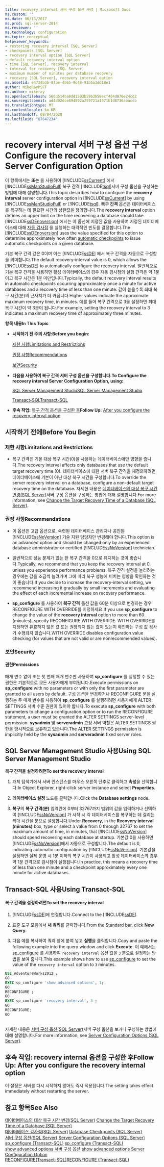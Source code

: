 ```yaml
---
title: recovery interval 서버 구성 옵션 구성 | Microsoft Docs
ms.custom: ''
ms.date: 06/13/2017
ms.prod: sql-server-2014
ms.reviewer: ''
ms.technology: configuration
ms.topic: conceptual
helpviewer_keywords:
- restoring recovery interval [SQL Server]
- checkpoints [SQL Server]
- recovery interval option [SQL Server]
- default recovery interval option
- time [SQL Server], recovery interval
- interval for recovery [SQL Server]
- maximum number of minutes per database recovery
- recovery [SQL Server], recovery interval option
ms.assetid: e4734b3b-8fbe-4b65-9c48-91b5a3dd18e1
author: MikeRayMSFT
ms.author: mikeray
ms.openlocfilehash: 560d514ba8dd1503b59b3b59ecf404d876e24cd2
ms.sourcegitcommit: ad4d92dce894592a259721a1571b1d8736abacdb
ms.translationtype: MT
ms.contentlocale: ko-KR
ms.lasthandoff: 08/04/2020
ms.locfileid: "87647234"
---
```

# <a name="configure-the-recovery-interval-server-configuration-option"></a><span data-ttu-id="cf9c7-102">recovery interval 서버 구성 옵션 구성</span><span class="sxs-lookup"><span data-stu-id="cf9c7-102">Configure the recovery interval Server Configuration Option</span></span>
  <span data-ttu-id="cf9c7-103">이 항목에서는 **또는** 을 사용하여 [!INCLUDE[ssCurrent](../../includes/sscurrent-md.md)] 에서 [!INCLUDE[ssManStudioFull](../../includes/ssmanstudiofull-md.md)] 복구 간격 [!INCLUDE[tsql](../../includes/tsql-md.md)]서버 구성 옵션을 구성하는 방법에 대해 설명합니다.</span><span class="sxs-lookup"><span data-stu-id="cf9c7-103">This topic describes how to configure the **recovery interval** server configuration option in [!INCLUDE[ssCurrent](../../includes/sscurrent-md.md)] by using [!INCLUDE[ssManStudioFull](../../includes/ssmanstudiofull-md.md)] or [!INCLUDE[tsql](../../includes/tsql-md.md)].</span></span> <span data-ttu-id="cf9c7-104">**복구 간격** 옵션은 데이터베이스를 복구하는 데 필요한 시간의 상한값을 정의합니다.</span><span class="sxs-lookup"><span data-stu-id="cf9c7-104">The **recovery interval** option defines an upper limit on the time recovering a database should take.</span></span> <span data-ttu-id="cf9c7-105">[!INCLUDE[ssDEnoversion](../../includes/ssdenoversion-md.md)] 에서는 이 옵션에 지정된 값을 사용하여 지정된 데이터베이스에 대해 [자동 검사점](../../relational-databases/logs/database-checkpoints-sql-server.md) 을 실행하는 대략적인 빈도를 결정합니다.</span><span class="sxs-lookup"><span data-stu-id="cf9c7-105">The [!INCLUDE[ssDEnoversion](../../includes/ssdenoversion-md.md)] uses the value specified for this option to determine approximately how often [automatic checkpoints](../../relational-databases/logs/database-checkpoints-sql-server.md) to issue automatic checkpoints on a given database.</span></span>  
  
 <span data-ttu-id="cf9c7-106">기본 복구 간격 값은 0이며 이는 [!INCLUDE[ssDE](../../includes/ssde-md.md)] 에서 복구 간격을 자동으로 구성함을 의미합니다.</span><span class="sxs-lookup"><span data-stu-id="cf9c7-106">The default recovery-interval value is 0, which allows the [!INCLUDE[ssDE](../../includes/ssde-md.md)] to automatically configure the recovery interval.</span></span> <span data-ttu-id="cf9c7-107">일반적으로 기본 복구 간격을 사용하면 활성 데이터베이스의 경우 자동 검사점의 실행 간격은 약 1분이고 복구 시간은 1분 미만입니다.</span><span class="sxs-lookup"><span data-stu-id="cf9c7-107">Typically, the default recovery interval results in automatic checkpoints occurring approximately once a minute for active databases and a recovery time of less than one minute.</span></span> <span data-ttu-id="cf9c7-108">값이 높을수록 최대 복구 시간(분)의 근사치가 더 커집니다.</span><span class="sxs-lookup"><span data-stu-id="cf9c7-108">Higher values indicate the approximate maximum recovery time, in minutes.</span></span> <span data-ttu-id="cf9c7-109">예를 들어 복구 간격으로 3을 설정하면 최대 복구 시간이 약 3분이 됩니다.</span><span class="sxs-lookup"><span data-stu-id="cf9c7-109">For example, setting the recovery interval to 3 indicates a maximum recovery time of approximately three minutes.</span></span>  
  
 <span data-ttu-id="cf9c7-110">**항목 내용**</span><span class="sxs-lookup"><span data-stu-id="cf9c7-110">**In This Topic**</span></span>  
  
-   <span data-ttu-id="cf9c7-111">**시작하기 전 주의 사항:**</span><span class="sxs-lookup"><span data-stu-id="cf9c7-111">**Before you begin:**</span></span>  
  
     [<span data-ttu-id="cf9c7-112">제한 사항</span><span class="sxs-lookup"><span data-stu-id="cf9c7-112">Limitations and Restrictions</span></span>](#Restrictions)  
  
     [<span data-ttu-id="cf9c7-113">권장 사항</span><span class="sxs-lookup"><span data-stu-id="cf9c7-113">Recommendations</span></span>](#Recommendations)  
  
     [<span data-ttu-id="cf9c7-114">보안</span><span class="sxs-lookup"><span data-stu-id="cf9c7-114">Security</span></span>](#Security)  
  
-   <span data-ttu-id="cf9c7-115">**다음을 사용하여 복구 간격 서버 구성 옵션을 구성합니다.**</span><span class="sxs-lookup"><span data-stu-id="cf9c7-115">**To Configure the recovery interval Server Configuration Option, using:**</span></span>  
  
     [<span data-ttu-id="cf9c7-116">SQL Server Management Studio</span><span class="sxs-lookup"><span data-stu-id="cf9c7-116">SQL Server Management Studio</span></span>](#SSMSProcedure)  
  
     [<span data-ttu-id="cf9c7-117">Transact-SQL</span><span class="sxs-lookup"><span data-stu-id="cf9c7-117">Transact-SQL</span></span>](#TsqlProcedure)  
  
-   <span data-ttu-id="cf9c7-118">**후속 작업:**  [복구 간격 옵션을 구성한 후](#FollowUp)</span><span class="sxs-lookup"><span data-stu-id="cf9c7-118">**Follow Up:**  [After you configure the recovery interval option](#FollowUp)</span></span>  
  
##  <a name="before-you-begin"></a><a name="BeforeYouBegin"></a> <span data-ttu-id="cf9c7-119">시작하기 전에</span><span class="sxs-lookup"><span data-stu-id="cf9c7-119">Before You Begin</span></span>  
  
###  <a name="limitations-and-restrictions"></a><a name="Restrictions"></a> <span data-ttu-id="cf9c7-120">제한 사항</span><span class="sxs-lookup"><span data-stu-id="cf9c7-120">Limitations and Restrictions</span></span>  
  
-   <span data-ttu-id="cf9c7-121">복구 간격은 기본 대상 복구 시간(0)을 사용하는 데이터베이스에만 영향을 줍니다.</span><span class="sxs-lookup"><span data-stu-id="cf9c7-121">The recovery interval affects only databases that use the default target recovery time (0).</span></span> <span data-ttu-id="cf9c7-122">데이터베이스에 대한 서버 복구 간격을 재정의하려면 데이터베이스에 기본이 아닌 대상 복구 시간을 구성합니다.</span><span class="sxs-lookup"><span data-stu-id="cf9c7-122">To override the server recovery interval on a database, configure a non-default target recovery time on the database.</span></span> <span data-ttu-id="cf9c7-123">자세한 내용은 [데이터베이스의 대상 복구 시간 변경&#40;SQL Server&#41;](../../relational-databases/logs/change-the-target-recovery-time-of-a-database-sql-server.md)서버 구성 옵션을 구성하는 방법에 대해 설명합니다.</span><span class="sxs-lookup"><span data-stu-id="cf9c7-123">For more information, see [Change the Target Recovery Time of a Database &#40;SQL Server&#41;](../../relational-databases/logs/change-the-target-recovery-time-of-a-database-sql-server.md).</span></span>  
  
###  <a name="recommendations"></a><a name="Recommendations"></a> <span data-ttu-id="cf9c7-124">권장 사항</span><span class="sxs-lookup"><span data-stu-id="cf9c7-124">Recommendations</span></span>  
  
-   <span data-ttu-id="cf9c7-125">이 옵션은 고급 옵션으로, 숙련된 데이터베이스 관리자나 공인된 [!INCLUDE[ssNoVersion](../../includes/ssnoversion-md.md)] 기술 지원 담당자만 변경해야 합니다.</span><span class="sxs-lookup"><span data-stu-id="cf9c7-125">This option is an advanced option and should be changed only by an experienced database administrator or certified [!INCLUDE[ssNoVersion](../../includes/ssnoversion-md.md)] technician.</span></span>  
  
-   <span data-ttu-id="cf9c7-126">일반적으로 성능 문제가 없는 한 복구 간격을 0으로 유지하는 것이 좋습니다.</span><span class="sxs-lookup"><span data-stu-id="cf9c7-126">Typically, we recommend that you keep the recovery interval at 0, unless you experience performance problems.</span></span> <span data-ttu-id="cf9c7-127">복구 간격 설정을 늘리려는 경우에는 값을 조금씩 늘려가며 그에 따라 복구 성능에 미치는 영향을 확인하는 것이 좋습니다.</span><span class="sxs-lookup"><span data-stu-id="cf9c7-127">If you decide to increase the recovery-interval setting, we recommend increasing it gradually by small increments and evaluating the effect of each incremental increase on recovery performance.</span></span>  
  
-   <span data-ttu-id="cf9c7-128">**sp_configure** 를 사용하여 **복구 간격** 옵션 값을 60분 이상으로 변경하는 경우 RECONFIGURE WITH OVERRIDE를 지정하세요.</span><span class="sxs-lookup"><span data-stu-id="cf9c7-128">If you use **sp_configure** to change the value of the **recovery interval** option to more than 60 (minutes), specify RECONFIGURE WITH OVERRIDE.</span></span> <span data-ttu-id="cf9c7-129">WITH OVERRIDE를 지정하면 유효하지 않은 값 또는 권장되지 않는 값이 있는지 확인하는 구성 값 검사가 수행되지 않습니다.</span><span class="sxs-lookup"><span data-stu-id="cf9c7-129">WITH OVERRIDE disables configuration value checking (for values that are not valid or are nonrecommended values).</span></span>  
  
###  <a name="security"></a><a name="Security"></a> <span data-ttu-id="cf9c7-130">보안</span><span class="sxs-lookup"><span data-stu-id="cf9c7-130">Security</span></span>  
  
####  <a name="permissions"></a><a name="Permissions"></a> <span data-ttu-id="cf9c7-131">권한</span><span class="sxs-lookup"><span data-stu-id="cf9c7-131">Permissions</span></span>  
 <span data-ttu-id="cf9c7-132">매개 변수 없이 또는 첫 번째 매개 변수만 사용하여 **sp_configure** 를 실행할 수 있는 권한은 기본적으로 모든 사용자에게 부여됩니다.</span><span class="sxs-lookup"><span data-stu-id="cf9c7-132">Execute permissions on **sp_configure** with no parameters or with only the first parameter are granted to all users by default.</span></span> <span data-ttu-id="cf9c7-133">구성 옵션을 변경하거나 RECONFIGURE 문을 실행하는 두 매개 변수를 사용하여 **sp_configure** 를 실행하려면 사용자에게 ALTER SETTINGS 서버 수준 권한이 있어야 합니다.</span><span class="sxs-lookup"><span data-stu-id="cf9c7-133">To execute **sp_configure** with both parameters to change a configuration option or to run the RECONFIGURE statement, a user must be granted the ALTER SETTINGS server-level permission.</span></span> <span data-ttu-id="cf9c7-134">**sysadmin** 및 **serveradmin** 고정 서버 역할은 ALTER SETTINGS 권한을 암시적으로 보유하고 있습니다.</span><span class="sxs-lookup"><span data-stu-id="cf9c7-134">The ALTER SETTINGS permission is implicitly held by the **sysadmin** and **serveradmin** fixed server roles.</span></span>  
  
##  <a name="using-sql-server-management-studio"></a><a name="SSMSProcedure"></a> <span data-ttu-id="cf9c7-135">SQL Server Management Studio 사용</span><span class="sxs-lookup"><span data-stu-id="cf9c7-135">Using SQL Server Management Studio</span></span>  
 <span data-ttu-id="cf9c7-136">**복구 간격을 설정하려면**</span><span class="sxs-lookup"><span data-stu-id="cf9c7-136">**To set the recovery interval**</span></span>  
  
1.  <span data-ttu-id="cf9c7-137">개체 탐색기에서 서버 인스턴스를 마우스 오른쪽 단추로 클릭하고 **속성**을 선택합니다.</span><span class="sxs-lookup"><span data-stu-id="cf9c7-137">In Object Explorer, right-click server instance and select **Properties**.</span></span>  
  
2.  <span data-ttu-id="cf9c7-138">**데이터베이스 설정** 노드를 클릭합니다.</span><span class="sxs-lookup"><span data-stu-id="cf9c7-138">Click the **Database settings** node.</span></span>  
  
3.  <span data-ttu-id="cf9c7-139">**복구**의 **복구 간격(분)** 입력란에 0부터 32767까지 범위의 값을 입력하거나 선택하여 [!INCLUDE[ssNoVersion](../../includes/ssnoversion-md.md)] 가 시작 시 각 데이터베이스를 복구하는 데 걸리는 최대 시간을 분으로 설정합니다.</span><span class="sxs-lookup"><span data-stu-id="cf9c7-139">Under **Recovery**, in the **Recovery interval (minutes)** box, type or select a value from 0 through 32767 to set the maximum amount of time, in minutes, that [!INCLUDE[ssNoVersion](../../includes/ssnoversion-md.md)] should spend recovering each database at startup.</span></span> <span data-ttu-id="cf9c7-140">기본값 0을 사용하면 [!INCLUDE[ssNoVersion](../../includes/ssnoversion-md.md)]에서 자동으로 구성합니다.</span><span class="sxs-lookup"><span data-stu-id="cf9c7-140">The default is 0, indicating automatic configuration by [!INCLUDE[ssNoVersion](../../includes/ssnoversion-md.md)].</span></span> <span data-ttu-id="cf9c7-141">기본값을 설정하면 실제 운영 시 1분 이하의 복구 시간이 사용되고 활성 데이터베이스의 경우 약 1분 간격으로 검사점이 실행됩니다.</span><span class="sxs-lookup"><span data-stu-id="cf9c7-141">In practice, this means a recovery time of less than one minute and a checkpoint approximately every one minute for active databases.</span></span>  
  
##  <a name="using-transact-sql"></a><a name="TsqlProcedure"></a> <span data-ttu-id="cf9c7-142">Transact-SQL 사용</span><span class="sxs-lookup"><span data-stu-id="cf9c7-142">Using Transact-SQL</span></span>  
  
#### <a name="to-set-the-recovery-interval"></a><span data-ttu-id="cf9c7-143">복구 간격을 설정하려면</span><span class="sxs-lookup"><span data-stu-id="cf9c7-143">To set the recovery interval</span></span>  
  
1.  <span data-ttu-id="cf9c7-144">[!INCLUDE[ssDE](../../includes/ssde-md.md)]에 연결합니다.</span><span class="sxs-lookup"><span data-stu-id="cf9c7-144">Connect to the [!INCLUDE[ssDE](../../includes/ssde-md.md)].</span></span>  
  
2.  <span data-ttu-id="cf9c7-145">표준 도구 모음에서 **새 쿼리**를 클릭합니다.</span><span class="sxs-lookup"><span data-stu-id="cf9c7-145">From the Standard bar, click **New Query**.</span></span>  
  
3.  <span data-ttu-id="cf9c7-146">다음 예를 복사하여 쿼리 창에 붙여 넣고 **실행**을 클릭합니다.</span><span class="sxs-lookup"><span data-stu-id="cf9c7-146">Copy and paste the following example into the query window and click **Execute**.</span></span> <span data-ttu-id="cf9c7-147">이 예에서는 [sp_configure](/sql/relational-databases/system-stored-procedures/sp-configure-transact-sql) 를 사용하여 `recovery interval` 옵션 값을 `3` 분으로 설정하는 방법을 보여 줍니다.</span><span class="sxs-lookup"><span data-stu-id="cf9c7-147">This example shows how to use [sp_configure](/sql/relational-databases/system-stored-procedures/sp-configure-transact-sql) to set the value of the `recovery interval` option to `3` minutes.</span></span>  
  
```sql  
USE AdventureWorks2012 ;  
GO  
EXEC sp_configure 'show advanced options', 1;  
GO  
RECONFIGURE ;  
GO  
EXEC sp_configure 'recovery interval', 3 ;  
GO  
RECONFIGURE;  
GO  
  
```  
  
 <span data-ttu-id="cf9c7-148">자세한 내용은 [서버 구성 옵션&#40;SQL Server&#41;](server-configuration-options-sql-server.md)서버 구성 옵션을 보거나 구성하는 방법에 대해 설명합니다.</span><span class="sxs-lookup"><span data-stu-id="cf9c7-148">For more information, see [Server Configuration Options &#40;SQL Server&#41;](server-configuration-options-sql-server.md).</span></span>  
  
##  <a name="follow-up-after-you-configure-the-recovery-internal-option"></a><a name="FollowUp"></a> <span data-ttu-id="cf9c7-149">후속 작업: recovery internal 옵션을 구성한 후</span><span class="sxs-lookup"><span data-stu-id="cf9c7-149">Follow Up: After you configure the recovery internal option</span></span>  
 <span data-ttu-id="cf9c7-150">이 설정은 서버를 다시 시작하지 않아도 즉시 적용됩니다.</span><span class="sxs-lookup"><span data-stu-id="cf9c7-150">The setting takes effect immediately without restarting the server.</span></span>  
  
## <a name="see-also"></a><span data-ttu-id="cf9c7-151">참고 항목</span><span class="sxs-lookup"><span data-stu-id="cf9c7-151">See Also</span></span>  
 <span data-ttu-id="cf9c7-152">[데이터베이스의 대상 복구 시간 변경&#40;SQL Server&#41;](../../relational-databases/logs/change-the-target-recovery-time-of-a-database-sql-server.md) </span><span class="sxs-lookup"><span data-stu-id="cf9c7-152">[Change the Target Recovery Time of a Database &#40;SQL Server&#41;](../../relational-databases/logs/change-the-target-recovery-time-of-a-database-sql-server.md) </span></span>  
 <span data-ttu-id="cf9c7-153">[데이터베이스 검사점&#40;SQL Server&#41;](../../relational-databases/logs/database-checkpoints-sql-server.md) </span><span class="sxs-lookup"><span data-stu-id="cf9c7-153">[Database Checkpoints &#40;SQL Server&#41;](../../relational-databases/logs/database-checkpoints-sql-server.md) </span></span>  
 <span data-ttu-id="cf9c7-154">[서버 구성 옵션&#40;SQL Server&#41;](server-configuration-options-sql-server.md) </span><span class="sxs-lookup"><span data-stu-id="cf9c7-154">[Server Configuration Options &#40;SQL Server&#41;](server-configuration-options-sql-server.md) </span></span>  
 <span data-ttu-id="cf9c7-155">[sp_configure &#40;Transact-SQL&#41;](/sql/relational-databases/system-stored-procedures/sp-configure-transact-sql) </span><span class="sxs-lookup"><span data-stu-id="cf9c7-155">[sp_configure &#40;Transact-SQL&#41;](/sql/relational-databases/system-stored-procedures/sp-configure-transact-sql) </span></span>  
 <span data-ttu-id="cf9c7-156">[show advanced options 서버 구성 옵션](show-advanced-options-server-configuration-option.md) </span><span class="sxs-lookup"><span data-stu-id="cf9c7-156">[show advanced options Server Configuration Option](show-advanced-options-server-configuration-option.md) </span></span>  
 [<span data-ttu-id="cf9c7-157">RECONFIGURE&#40;Transact-SQL&#41;</span><span class="sxs-lookup"><span data-stu-id="cf9c7-157">RECONFIGURE &#40;Transact-SQL&#41;</span></span>](/sql/t-sql/language-elements/reconfigure-transact-sql)  
  
  

